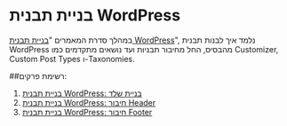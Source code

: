 # בניית תבנית WordPress
במהלך סדרת המאמרים "[בניית תבנית WordPress](https://www.dorzki.co.il/series/%d7%91%d7%a0%d7%99%d7%99%d7%aa-%d7%aa%d7%91%d7%a0%d7%99%d7%aa-wordpress/)", נלמד איך לבנות תבנית WordPress מהבסיס, החל מחיבור תבניות ועד נושאים מתקדמים כמו Customizer, Custom Post Types ו-Taxonomies.

##רשימת פרקים:
1. [בניית תבנית WordPress: בניית שלד](https://www.dorzki.co.il/2016/בניית-תבנית-wordpress-בניית-שלד/)
2. [בניית תבנית WordPress: חיבור Header](https://www.dorzki.co.il/2016/בניית-תבנית-wordpress-בניית-header/)
3. [בניית תבנית WordPress: חיבור Footer](https://www.dorzki.co.il/2016/בניית-תבנית-wordpress-חיבור-footer/ )